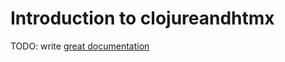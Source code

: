 # Introduction to clojureandhtmx

TODO: write [great documentation](http://jacobian.org/writing/what-to-write/)
